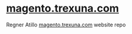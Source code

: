 # [magento.trexuna.com](https://me.trexuna.com/)
Regner Atillo [magento.trexuna.com](https://me.trexuna.com/) website repo
